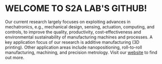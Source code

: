 # WELCOME TO S2A LAB'S GITHUB!
Our current research largely focuses on exploiting advances in mechatronics, e.g., mechanical design, sensing, actuation, computing, and controls, to improve the quality, productivity, cost-effectiveness and environmental sustainability of manufacturing machines and processes.  A key application focus of our research is additive manufacturing (3D printing).  Other application areas include nanopositioning, roll-to-roll manufacturing, machining, and precision metrology. Visit our [website](https://s2a-lab.engin.umich.edu/) to find out more.
